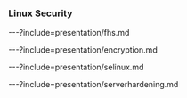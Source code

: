 ### Linux Security
  
---?include=presentation/fhs.md

---?include=presentation/encryption.md

---?include=presentation/selinux.md

---?include=presentation/serverhardening.md


